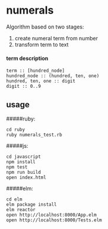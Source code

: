 # numerals

Algorithm based on two stages:

1. create numeral term from number
2. transform term to text


#### term description

```
term :: [hundred_node]
hundred_node :: (hundred, ten, one)
hundred, ten, one :: digit
digit :: 0..9
```

## usage
#####ruby:

```shell
cd ruby
ruby numerals_test.rb
```

#####js:

```shell
cd javascript
npm install
npm test
npm run build
open index.html
```

#####elm:

```shell
cd elm
elm package install
elm reactor
open http://localhost:8000/App.elm
open http://localhost:8000/Tests.elm
```
